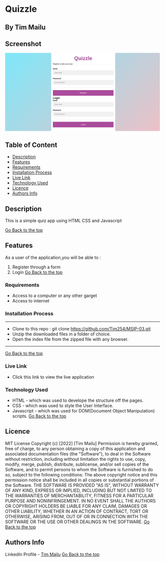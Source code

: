 # Quizzle
 ## By Tim Mailu
## Screenshot
 ![image](./assets/images/quizappshot.png)
 ## Table of Content
 - [Description](#description)
 - [Features](#features)
 - [Requirements](#requirements)
 - [Installation Process](#installation-Process)
 - [Live Link](#Live-Link)
 - [Technology  Used](#technology-Used)
 - [Licence](#licence)
 - [Authors Info](#Authors-Info)
 ## Description
 <p>This is a simple quiz app using HTML CSS and Javascript</p>
 
[Go Back to the top](#Quizzle)

## Features
As a user of the application,you will be able to :
1. Register through a form
2. Login
[Go Back to the top](#Quizzle)

 ###  Requirements
 * Access to  a computer or any other garget
 * Access to internet
 ### Installation Process
 ****
* Clone to this repo : git clone https://github.com/Tim254/MSIP-03.git
* Unzip the downloaded files in a folder of choice.
* Open the index file from the zipped file with any browser.
 ****
 [Go Back to the top](#Quizzle)
### Live Link
- Click this link to view the live application 
### Technology  Used
* HTML - which was used to develope the structure off the pages.
* CSS - which was used to style the User Interface.
* Javascript - which was used for DOM(Document Object Manipulation) scripts.
[Go Back to the top](#Quizzle)
## Licence
MIT License
Copyright (c) [2022] [Tim Mailu]
Permission is hereby granted, free of charge, to any person obtaining a copy
of this application and associated documentation files (the "Software"), to deal
in the Software without restriction, including without limitation the rights
to use, copy, modify, merge, publish, distribute, sublicense, and/or sell
copies of the Software, and to permit persons to whom the Software is
furnished to do so, subject to the following conditions:
The above copyright notice and this permission notice shall be included in all
copies or substantial portions of the Software.
THE SOFTWARE IS PROVIDED "AS IS", WITHOUT WARRANTY OF ANY KIND, EXPRESS OR
IMPLIED, INCLUDING BUT NOT LIMITED TO THE WARRANTIES OF MERCHANTABILITY,
FITNESS FOR A PARTICULAR PURPOSE AND NONINFRINGEMENT. IN NO EVENT SHALL THE
AUTHORS OR COPYRIGHT HOLDERS BE LIABLE FOR ANY CLAIM, DAMAGES OR OTHER
LIABILITY, WHETHER IN AN ACTION OF CONTRACT, TORT OR OTHERWISE, ARISING FROM,
OUT OF OR IN CONNECTION WITH THE SOFTWARE OR THE USE OR OTHER DEALINGS IN THE
SOFTWARE.
[Go Back to the top](#Quizzle)
## Authors Info
LinkedIn Profile - [Tim Mailu](https://www.linkedin.com/in/mailutim/)
[Go Back to the top](#Quizzle)
